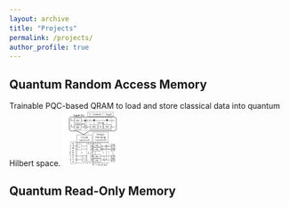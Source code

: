 ```yaml
---
layout: archive
title: "Projects"
permalink: /projects/
author_profile: true
---
```


Quantum Random Access Memory
-----
Trainable PQC-based QRAM to load and store classical data into quantum Hilbert space.
<img src="/images/qram_pqc.png" alt="drawing" width="100"/>

Quantum Read-Only Memory
-----

<!-- {% include base_path %}


{% for post in site.projects %}
  {% include archive-single.html %}
{% endfor %} -->

